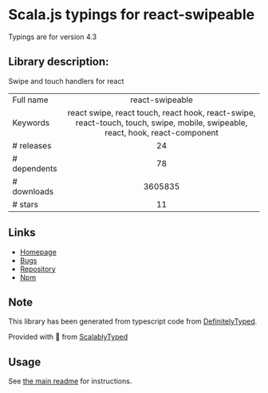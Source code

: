 
# Scala.js typings for react-swipeable

Typings are for version 4.3

## Library description:
Swipe and touch handlers for react

|                    |                 |
| ------------------ | :-------------: |
| Full name          | react-swipeable |
| Keywords           | react swipe, react touch, react hook, react-swipe, react-touch, touch, swipe, mobile, swipeable, react, hook, react-component |
| # releases         | 24 |
| # dependents       | 78 |
| # downloads        | 3605835 |
| # stars            | 11 |

## Links
- [Homepage](https://github.com/dogfessional/react-swipeable)
- [Bugs](https://github.com/dogfessional/react-swipeable/issues)
- [Repository](https://github.com/dogfessional/react-swipeable)
- [Npm](https://www.npmjs.com/package/react-swipeable)
    


## Note
This library has been generated from typescript code from [DefinitelyTyped](https://definitelytyped.org).

Provided with :purple_heart: from [ScalablyTyped](https://github.com/oyvindberg/ScalablyTyped)

## Usage
See [the main readme](../../readme.md) for instructions.


